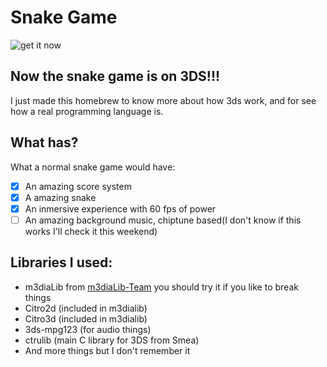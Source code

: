 # Snake Game

![get it now](http://s.quickmeme.com/img/b4/b44a618bc1d36a56b0f299539b71598acc59bac4fcbf39622eea0346ad4e5adb.jpg)


## Now the snake game is on 3DS!!!
I just made this homebrew to know more about how 3ds work, and for see how a real programming language is.

## What has?
What a normal snake game would have:
- [x] An amazing score system
- [x] A amazing snake
- [x] An inmersive experience with 60 fps of power
- [ ] An amazing background music, chiptune based(I don't know if this works I'll check it this weekend)

## Libraries I used:

* m3diaLib from [m3diaLib-Team](https://github.com/m3diaLib-Team/m3diaLib-CTR) you should try it if you like to break things
* Citro2d (included in m3dialib)
* Citro3d (included in m3dialib)
* 3ds-mpg123 (for audio things)
* ctrulib (main C library for 3DS from Smea)
* And more things but I don't remember it
